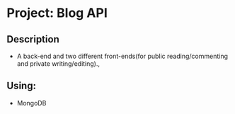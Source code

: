 # Project: Blog API

## Description

- A back-end and two different front-ends(for public reading/commenting and private writing/editing).,

## Using:

- MongoDB
